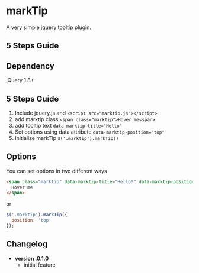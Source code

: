 markTip
=======

A very simple jquery tooltip plugin.

5 Steps Guide
-------------

Dependency
----------
jQuery 1.8+

5 Steps Guide
-------------
1. Include jquery.js and ```<script src="marktip.js"></script>```
2. add marktip class ```<span class="marktip">Hover me<span>```
3. add tooltip text ```data-marktip-title="Hello"```
4. Set options using data attribute ```data-marktip-position="top"```
5. Initialize markTip `$('.marktip').markTip()`

Options
-------
You can set options in two different ways

```html
<span class="marktip" data-marktip-title="Hello!" data-marktip-position="top">
  Hover me
</span>
```

or

~~~ js
$('.marktip').markTip({ 
  position: 'top'
});
~~~

Changelog
---------
* **version .0.1.0**
	- initial feature
